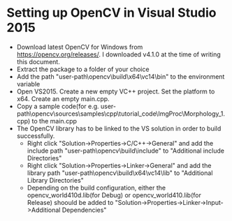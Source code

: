 
# Setting up OpenCV in Visual Studio 2015

- Download latest OpenCV for Windows from https://opencv.org/releases/. I downloaded v4.1.0 at the time of writing this document.
- Extract the package to a folder of your choice
- Add the path "user-path\opencv\build\x64\vc14\bin" to the environment variable
- Open VS2015. Create a new empty VC++ project. Set the platform to x64. Create an empty main.cpp.
- Copy a sample code(for e.g. user-path\opencv\sources\samples\cpp\tutorial_code\ImgProc\Morphology_1.cpp) to the main.cpp
- The OpenCV library has to be linked to the VS solution in order to build successfully.
  - Right click "Solution->Properties->C/C++->General" and add the include path "user-path\opencv\build\include" to "Additional include Directories"
  - Right click "Solution->Properties->Linker->General" and add the library path "user-path\opencv\build\x64\vc14\lib" to "Additional Library Directories"
  - Depending on the build configuration, either the opencv_world410d.lib(for Debug) or opencv_world410.lib(for Release) shoould be added to "Solution->Properties->Linker->Input->Additional Dependencies"
